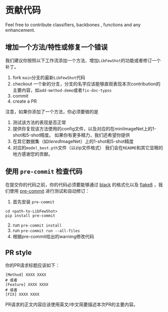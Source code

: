 # 贡献代码
Feel free to contribute classifiers, backbones , functions and any enhancement.

## 增加一个方法/特性或修复一个错误
我们建议你按照以下工作流添加一个方法、增加`LibFewShot`的功能或者修订一个补丁。
1. fork `main`分支的最新`LibFewShot`代码
2. checkout 一个新的分支，分支的名字应该能够直观表现本次contribution的主要内容，如`add-method-demo`或者`fix-doc-typos`
3. commit
4. create a PR

注意，如果你添加了一个方法，你必须要做的是
1. 测试该方法的表现是否正常
2. 提供你复现该方法使用的config文件，以及对应的在miniImageNet上的1-shot和5-shot精度。
如果你有更多精力，我们还希望你提供
3. 在其它数据集（如*tiered*ImageNet）上的1-shot和5-shot精度
4. 对应的`model_best.pth`文件（以zip文件格式）
我们会在`README`和其它显眼的地方感谢您的贡献。

## 使用 `pre-commit` 检查代码
在提交你的代码之前，你的代码必须要能够通过 [black](https://github.com/psf/black) 的格式化以及 [flake8](https://github.com/PyCQA/flake8)
，我们使用 [pre-commit](https://pre-commit.com/) 进行测试和自动修订：
1. 首先安装 `pre-commit`
```shell
cd <path-to-LibFewShot>
pip install pre-commit
```
2. run `pre-commit install`
3. run `pre-commit run --all-files`
4. 根据pre-commit给出的warning修改代码

## PR style
你的PR请求标题应该如下：
```text
[Method] XXXX XXXX
# 或者
[Feature] XXXX XXXX
# 或者
[FIX] XXXX XXXX
```
PR请求的正文内容应该使用英文/中文简要描述本次PR的主要内容。

